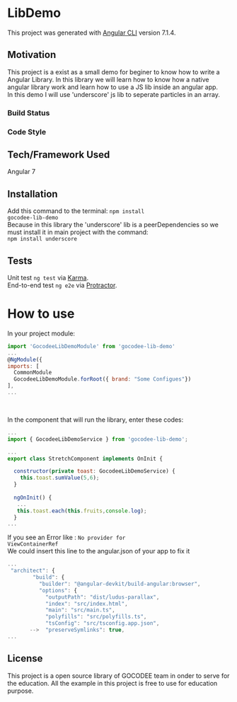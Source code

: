 # LibDemo

This project was generated with [Angular CLI](https://github.com/angular/angular-cli) version 7.1.4.

## Motivation

This project is a exist as a small demo for beginer to know how to write a Angular Library. In this library we will learn how to know how a native angular library work and learn how to use a JS lib inside an angular app.<br/>
In this demo I will use 'underscore' js lib to seperate particles in an array.

### Build Status

### Code Style

## Tech/Framework Used
Angular 7 

## Installation
Add this command to the terminal:
<code>npm install gocodee-lib-demo</code><br/>
Because in this library the 'underscore' lib is a peerDependencies so we must install it in main project with the command: <br/>
<code>npm install underscore</code>

## Tests
Unit test 
<code>ng test</code> via [Karma](https://karma-runner.github.io).<br/>
End-to-end test
<code>ng e2e</code> via [Protractor](http://www.protractortest.org/).
 
# How to use
In your project module:<br/>
  ```javascript
  import 'GocodeeLibDemoModule' from 'gocodee-lib-demo'
  ...
  @NgModule({
  imports: [
    CommonModule
    GocodeeLibDemoModule.forRoot({ brand: "Some Configues"})
  ],
  ...
  ```
<br/>

In the component that will run the library, enter these codes:<br/>

```javascript
...
import { GocodeeLibDemoService } from 'gocodee-lib-demo';

...
export class StretchComponent implements OnInit {

  constructor(private toast: GocodeeLibDemoService) { 
    this.toast.sumValue(5,6);
  }
  
  ngOnInit() {
   ...
   this.toast.each(this.fruits,console.log);
  }
...
```
If you see an Error like : 
<code>No provider for ViewContainerRef</code><br/>
We could insert this line to the angular.json of your app to fix it
```javascript
...
 "architect": {
        "build": {
          "builder": "@angular-devkit/build-angular:browser",
          "options": {
            "outputPath": "dist/ludus-parallax",
            "index": "src/index.html",
            "main": "src/main.ts",
            "polyfills": "src/polyfills.ts",
            "tsConfig": "src/tsconfig.app.json",
       -->  "preserveSymlinks": true,
...
```

## License
This project is a open source library of GOCODEE team in onder to serve for the education. All the example in this project is free to use for education purpose.
